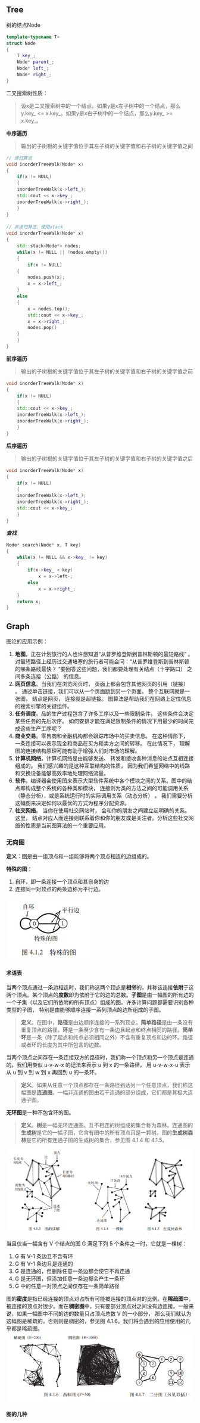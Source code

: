 ## Tree
树的结点Node
```cpp
template<typename T>
struct Node
{
    T key_;
    Node* parent_;
    Node* left_;
    Node* right_;
}
```

二叉搜索树性质：
>设x是二叉搜索树中的一个结点。如果y是x左子树中的一个结点，那么y.key_ <= x.key_。如果y是x右子树中的一个结点，那么y.key_ >= x.key_。

**中序遍历**
>输出的子树根的关键字值位于其左子树的关键字值和右子树的关键字值之间
```cpp
// 递归算法
void inorderTreeWalk(Node* x)
{
    if(x != NULL)
    {
	inorderTreeWalk(x->left_);
	std::cout << x->key_;
	inorderTreeWalk(x->right_);
    }
}

// 非递归算法，使用stack
void inorderTreeWalk(Node* x)
{
    std::stack<Node*> nodes;
    while(x != NULL || !nodes.empty())
    {
        if(x != NULL)
	{
	    nodes.push(x);
	    x = x->left_;
	}
	else
	{
	    x = nodes.top();
	    std::cout << x->key_;
	    x = x->right_;
	    nodes.pop()
	}
    }
}   
```
**前序遍历**
>输出的子树根的关键字值位于其左子树的关键字值和右子树的关键字值之前
```cpp
void inorderTreeWalk(Node* x)
{
    if(x != NULL)
    {
	std::cout << x->key_;
	inorderTreeWalk(x->left_);
	inorderTreeWalk(x->right_);
    }
}
```
**后序遍历**
>输出的子树根的关键字值位于其左子树的关键字值和右子树的关键字值之后
```cpp
void inorderTreeWalk(Node* x)
{
    if(x != NULL)
    {
	inorderTreeWalk(x->left_);
	inorderTreeWalk(x->right_);
	std::cout << x->key_;
    }
}
```
***查找***
```cpp
Node* search(Node* x, T key)
{
    while(x != NULL && x->key_ != key)
    {
        if(x->key_ < key)
            x = x->left-;
        else
            x = x->right_;
    }
    return x;
}
```

## Graph
图论的应用示例：
1. **地图**。正在计划旅行的人也许想知道“从普罗维登斯到普林斯顿的最短路线” 。 对最短路径上经历过交通堵塞的旅行者可能会问：“从普罗维登斯到普林斯顿的哪条路线最快？ ”要回答这些问题，我们都要处理有关结点（十字路口） 之间多条连接（公路） 的信息。
2. **网页信息**。当我们在浏览网页时， 页面上都会包含其他网页的引用（链接） 。 通过单击链接，我们可以从一个页面跳到另一个页面。 整个互联网就是一张图， 结点是网页， 连接就是超链接。 图算法是帮助我们在网络上定位信息的搜索引擎的关键组件。
3. **任务调度**。品的生产过程包含了许多工序以及一些限制条件， 这些条件会决定某些任务的先后次序。 如何安排才能在满足限制条件的情况下用最少的时间完成这些生产工序呢？
4. **商业交易**。零售商和金融机构都会跟踪市场中的买卖信息。 在这种情形下， 一条连接可以表示现金和商品在买方和卖方之间的转移。 在此情况下， 理解图的连接结构原理可能有助于增强人们对市场的理解。
5. **计算机网络**。计算机网络是由能够发送、 转发和接收各种消息的站点互相连接组成的。 我们感兴趣的是这种互联结构的性质， 因为我们希望网络中的线路和交换设备能够高效率地处理网络流量。
6. **软件**。编译器会使用图来表示大型软件系统中各个模块之间的关系。图中的结点即构成整个系统的各种类和模块， 连接则为类的方法之间的可能调用关系（静态分析），或是系统运行时的实际调用关系（动态分析） 。 我们需要分析这幅图来决定如何以最优的方式为程序分配资源。
7. **社交网络**。 当你在使用社交网站时， 会和你的朋友之间建立起明确的关系。 这里， 结点对应人而连接则联系着你和你的朋友或是关注者。分析这些社交网络的性质是当前图算法的一个重要应用。

### 无向图
**定义**：图是由一组顶点和一组能够将两个顶点相连的边组成的。

**特殊的图**：
1. 自环，即一条连接一个顶点和其自身的边
2. 连接同一对顶点的两条边称为平行边。

![](./photo/4.1.2.png)

#### 术语表
当两个顶点通过一条边相连时，我们称这两个顶点是**相邻**的，并称该连接**依附**于这两个顶点。某个顶点的**度数**即为依附于它的边的总数。**子图**是由一幅图的所有边的一个子集（以及它们所依附的所有顶点）组成的图。许多计算问题都需要识别各种类型的子图， 特别是由能够顺序连接一系列顶点的边所组成的子图。

> **定义**。在图中，**路径**是由边顺序连接的一系列顶点。**简单路径**是由一条没有重复顶点的路径。**环**是一条至少含有一条边且起点和终点相同的路径。**简单环**是一条（除了起点和终点必须相同之外）不含有重复顶点和边的环。路径或者环的长度为其中所包含的边数。

当两个顶点之间存在一条连接双方的路径时，我们称一个顶点和另一个顶点是连通的。我们用类似 u-v-w-x 的记法来表示 u 到 x 的一条路径， 用 u-v-w-x-u 表示从 u 到 v 到 w 到 x 再回到 u 的一条环。

> **定义**。如果从任意一个顶点都存在一条路径到达另一个任意顶点，我们称这幅图是**连通图**。一幅非连通的图由若干连通的部分组成，它们都是其极大连通子图。

**无环图**是一种不包含环的图。
> **定义**。**树**是一幅无环连通图。互不相连的树组成的集合称为森林。连通图的**生成树**是它的一幅子图，它含有图中的所有顶点且是一颗树。图的**生成树森林**是它的所有连通子图的生成树的集合，参见图 4.1.4 和 4.1.5。

![](./photo/4.1.3.png)

当且仅当一幅含有 V 个结点的图 G 满足下列 5 个条件之一时，它就是一棵树：
1. G 有 V-1 条边且不含有环
2. G 有 V-1 条边且是连通的
3. G 是连通的，但删除任意一条边都会使它不再连通
4. G 是无环图，但添加任意一条边都会产生一条环
5. G 中的任意一对顶点之间仅存在一条简单路径

图的**密度**是指已经连接的顶点对占所有可能被连接的顶点对的比例。在**稀疏图**中，被连接的顶点对很少。而在**稠密图**中，只有要部分顶点对之间没有边连接。一般来说，如果一幅图中不同的边的数量只占顶点总数 V 的一小部分， 那么我们就认为这幅图是稀疏的，否则则是稠密的，参见图 4.1.6。我们将会遇到的应用使用的几乎都是稀疏图。
![](./photo/4.1.6.png)

#### 图的几种